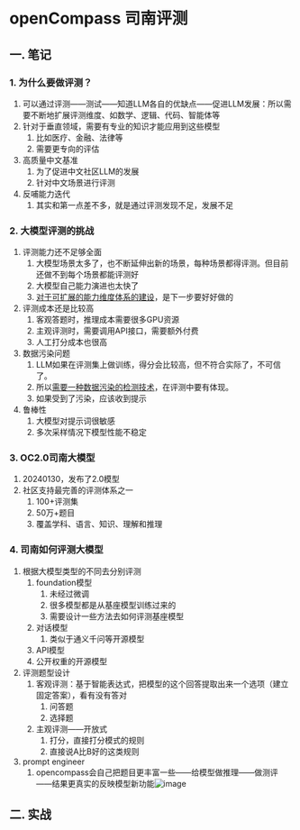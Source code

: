 # openCompass 司南评测

## 一. 笔记

### 1. 为什么要做评测？

1. 可以通过评测——测试——知道LLM各自的优缺点——促进LLM发展：所以需要不断地扩展评测维度、如数学、逻辑、代码、智能体等
2. 针对于垂直领域，需要有专业的知识才能应用到这些模型
   1. 比如医疗、金融、法律等
   2. 需要更专向的评估
3. 高质量中文基准
   1. 为了促进中文社区LLM的发展
   2. 针对中文场景进行评测
4. 反哺能力迭代
   1. 其实和第一点差不多，就是通过评测发现不足，发展不足

### 2. 大模型评测的挑战

1. 评测能力还不足够全面
   1. 大模型场景太多了，也不断延伸出新的场景，每种场景都得评测。但目前还做不到每个场景都能评测好
   2. 大模型自己能力演进也太快了
   3. <u>对于可扩展的能力维度体系的建设</u>，是下一步要好好做的
2. 评测成本还是比较高
   1. 客观答题时，推理成本需要很多GPU资源
   2. 主观评测时，需要调用API接口，需要额外付费
   3. 人工打分成本也很高
3. 数据污染问题
   1. LLM如果在评测集上做训练，得分会比较高，但不符合实际了，不可信了。
   2. 所以<u>需要一种数据污染的检测技术</u>，在评测中要有体现。
   3. 如果受到了污染，应该收到提示
4. 鲁棒性
   1. 大模型对提示词很敏感
   2. 多次采样情况下模型性能不稳定

### 3. OC2.0司南大模型

1. 20240130，发布了2.0模型
2. 社区支持最完善的评测体系之一  
   1. 100+评测集  
   2. 50万+题目
   3. 覆盖学科、语言、知识、理解和推理

### 4. 司南如何评测大模型

1. 根据大模型类型的不同去分别评测
   1. foundation模型
      1. 未经过微调
      2. 很多模型都是从基座模型训练过来的
      3. 需要设计一些方法去如何评测基座模型
   2. 对话模型
      1. 类似于通义千问等开源模型
   3. API模型
   4. 公开权重的开源模型
2. 评测题型设计
   1. 客观评测：基于智能表达式，把模型的这个回答提取出来一个选项（建立固定答案），看有没有答对
      1. 问答题
      2. 选择题
   2. 主观评测——开放式
      1. 打分，直接打分模式的规则
      2. 直接说A比B好的这类规则
3. prompt engineer
   1. opencompass会自己把题目更丰富一些——给模型做推理——做测评——结果更真实的反映模型新功能![image](https://github.com/bubblefu/InternLM_Camp_md/assets/70378994/bc68b63e-502e-4045-8163-078397f93dc1)


## 二. 实战
